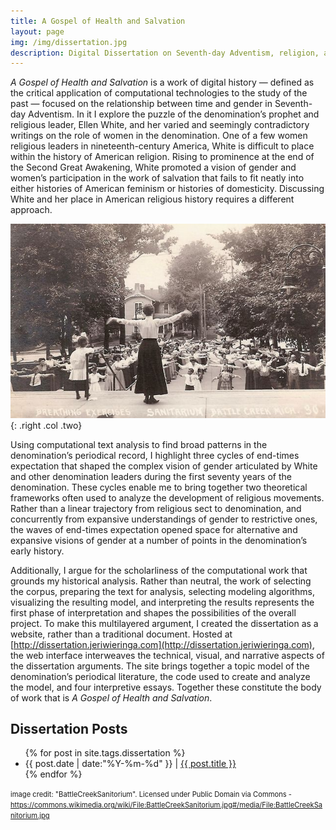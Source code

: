 ```yaml
---
title: A Gospel of Health and Salvation
layout: page
img: /img/dissertation.jpg
description: Digital Dissertation on Seventh-day Adventism, religion, and gender in American culture.
---
```

*A Gospel of Health and Salvation* is a work of digital history — defined as the critical application of computational technologies to the study of the past — focused on the relationship between time and gender in Seventh-day Adventism. In it I explore the puzzle of the denomination’s prophet and religious leader, Ellen White, and her varied and seemingly contradictory writings on the role of women in the denomination. One of a few women religious leaders in nineteenth-century America, White is difficult to place within the history of American religion. Rising to prominence at the end of the Second Great Awakening, White promoted a vision of gender and women’s participation in the work of salvation that fails to fit neatly into either histories of American feminism or histories of domesticity. Discussing White and her place in American religious history requires a different approach.

![Woman leading rows of guests in exercises outside of the Battle Creek Sanitarium](/img/dissertation.jpg){: .right .col .two}

Using computational text analysis to find broad patterns in the denomination’s periodical record, I highlight three cycles of end-times expectation that shaped the complex vision of gender articulated by White and other denomination leaders during the first seventy years of the denomination. These cycles enable me to bring together two theoretical frameworks often used to analyze the development of religious movements. Rather than a linear trajectory from religious sect to denomination, and concurrently from expansive understandings of gender to restrictive ones, the waves of end-times expectation opened space for alternative and expansive visions of gender at a number of points in the denomination’s early history.

Additionally, I argue for the scholarliness of the computational work that grounds my historical analysis. Rather than neutral, the work of selecting the corpus, preparing the text for analysis, selecting modeling algorithms, visualizing the resulting model, and interpreting the results represents the first phase of interpretation and shapes the possibilities of the overall project. To make this multilayered argument, I created the dissertation as a website, rather than a traditional document. Hosted at [http://dissertation.jeriwieringa.com](http://dissertation.jeriwieringa.com), the web interface interweaves the technical, visual, and narrative aspects of the dissertation arguments. The site brings together a topic model of the denomination’s periodical literature, the code used to create and analyze the model, and four interpretive essays. Together these constitute the body of work that is *A Gospel of Health and Salvation*.

## Dissertation Posts

<ul class="posts">
{% for post in site.tags.dissertation %}
  <div class="post_info">
    <li>
         <span>{{ post.date | date:"%Y-%m-%d" }}</span> | <a href="{{ post.url }}">{{ post.title }}</a>
    </li>
    </div>
  {% endfor %}
</ul>


<span style="font-size:.8em">image credit: "BattleCreekSanitorium". Licensed under Public Domain via Commons - 
<a href="https://commons.wikimedia.org/wiki/File:BattleCreekSanitorium.jpg#/media/File:BattleCreekSanitorium.jpg">https://commons.wikimedia.org/wiki/File:BattleCreekSanitorium.jpg#/media/File:BattleCreekSanitorium.jpg</a></span>



